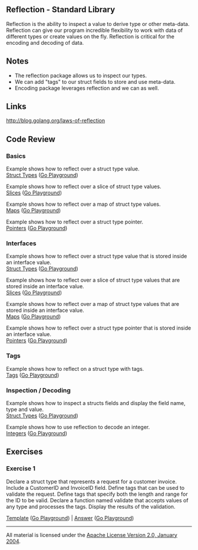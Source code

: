 ## Reflection - Standard Library

Reflection is the ability to inspect a value to derive type or other meta-data. Reflection can give our program incredible flexibility to work with data of different types or create values on the fly. Reflection is critical for the encoding and decoding of data.

## Notes

* The reflection package allows us to inspect our types.
* We can add "tags" to our struct fields to store and use meta-data.
* Encoding package leverages reflection and we can as well.

## Links

http://blog.golang.org/laws-of-reflection

## Code Review

### Basics

Example shows how to reflect over a struct type value.  
[Struct Types](basics/struct/struct.go) ([Go Playground](https://play.golang.org/p/V9Lf75Ajaa))    

Example shows how to reflect over a slice of struct type values.  
[Slices](basics/slice/slice.go) ([Go Playground](https://play.golang.org/p/ISWgNKWIxM))  

Example shows how to reflect over a map of struct type values.  
[Maps](basics/map/map.go) ([Go Playground](https://play.golang.org/p/BNWVXx4QTo))  

Example shows how to reflect over a struct type pointer.  
[Pointers](basics/pointer/pointer.go) ([Go Playground](https://play.golang.org/p/0bSbKUJk19))  

### Interfaces

Example shows how to reflect over a struct type value that is stored inside an interface value.  
[Struct Types](interface/struct/struct.go) ([Go Playground](https://play.golang.org/p/kHC6nuHYty))  

Example shows how to reflect over a slice of struct type values that are stored inside an interface value.  
[Slices](interface/slice/slice.go) ([Go Playground](https://play.golang.org/p/UyRIlkjVjW))  

Example shows how to reflect over a map of struct type values that are stored inside an interface value.  
[Maps](interface/map/map.go) ([Go Playground](https://play.golang.org/p/-_niEdmavG))  

Example shows how to reflect over a struct type pointer that is stored inside an interface value.  
[Pointers](interface/pointer/pointer.go) ([Go Playground](https://play.golang.org/p/itFSg3BL0o))  

### Tags

Example shows how to reflect on a struct type with tags.  
[Tags](tags/tags.go) ([Go Playground](https://play.golang.org/p/s6FE6J58Es))  

### Inspection / Decoding

Example shows how to inspect a structs fields and display the field name, type and value.  
[Struct Types](code/inspect/struct/struct.go) ([Go Playground](https://play.golang.org/p/ahHLMtun9y))  

Example shows how to use reflection to decode an integer.  
[Integers](code/interface/integer/integer.go) ([Go Playground](https://play.golang.org/p/LmVkzpm57a))  

## Exercises

### Exercise 1
Declare a struct type that represents a request for a customer invoice. Include a CustomerID and InvoiceID field. Define tags that can be used to validate the request. Define tags that specify both the length and range for the ID to be valid. Declare a function named validate that accepts values of any type and processes the tags. Display the results of the validation.

[Template](exercises/template1/template1.go) ([Go Playground](http://play.golang.org/p/LKWPS9cN_n)) | 
[Answer](exercises/exercise1/exercise1.go) ([Go Playground](http://play.golang.org/p/pDTvc6jEjt))
___
All material is licensed under the [Apache License Version 2.0, January 2004](http://www.apache.org/licenses/LICENSE-2.0).
